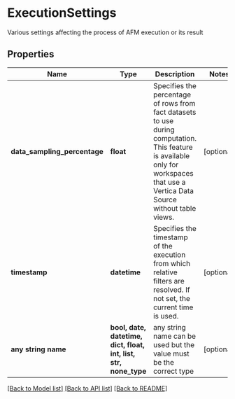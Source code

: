 # ExecutionSettings

Various settings affecting the process of AFM execution or its result

## Properties
Name | Type | Description | Notes
------------ | ------------- | ------------- | -------------
**data_sampling_percentage** | **float** | Specifies the percentage of rows from fact datasets to use during computation. This feature is available only for workspaces that use a Vertica Data Source without table views. | [optional] 
**timestamp** | **datetime** | Specifies the timestamp of the execution from which relative filters are resolved. If not set, the current time is used. | [optional] 
**any string name** | **bool, date, datetime, dict, float, int, list, str, none_type** | any string name can be used but the value must be the correct type | [optional]

[[Back to Model list]](../README.md#documentation-for-models) [[Back to API list]](../README.md#documentation-for-api-endpoints) [[Back to README]](../README.md)


